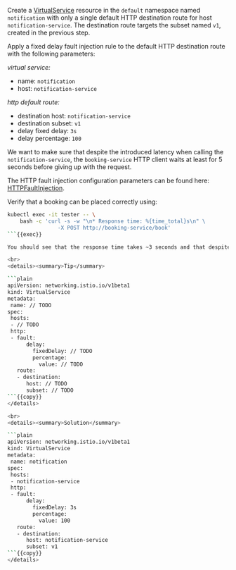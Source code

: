Create a [VirtualService](https://istio.io/latest/docs/reference/config/networking/virtual-service/)
resource in the `default` namespace named `notification`
with only a single default HTTP destination route for host `notification-service`.
The destination route targets the subset named `v1`, created in the previous step.

Apply a fixed delay fault injection rule to the default HTTP destination route with the following parameters:

*virtual service:*
* name: `notification`
* host: `notification-service`

*http default route:*
* destination host: `notification-service`
* destination subset: `v1`
* delay fixed delay: `3s`
* delay percentage: `100`

We want to make sure that despite the introduced latency when calling the `notification-service`, the `booking-service`
HTTP client waits at least for 5 seconds before giving up with the request.

The HTTP fault injection configuration parameters can be found here: [HTTPFaultInjection](https://istio.io/latest/docs/reference/config/networking/virtual-service/#HTTPFaultInjection).


Verify that a booking can be placed correctly using:
```bash
kubectl exec -it tester -- \
    bash -c 'curl -s -w "\n* Response time: %{time_total}s\n" \
                -X POST http://booking-service/book'
```{{exec}}

You should see that the response time takes ~3 seconds and that despite the introduced delay a booking can be placed successfully.

<br>
<details><summary>Tip</summary>

```plain
apiVersion: networking.istio.io/v1beta1
kind: VirtualService
metadata:
 name: // TODO
spec:
 hosts:
 - // TODO
 http:
 - fault:
      delay:
        fixedDelay: // TODO
        percentage:
          value: // TODO
   route:
   - destination:
      host: // TODO
      subset: // TODO
```{{copy}}
</details>

<br>
<details><summary>Solution</summary>

```plain
apiVersion: networking.istio.io/v1beta1
kind: VirtualService
metadata:
 name: notification
spec:
 hosts:
 - notification-service
 http:
 - fault:
      delay:
        fixedDelay: 3s
        percentage:
          value: 100
   route:
   - destination:
      host: notification-service
      subset: v1
```{{copy}}
</details>
